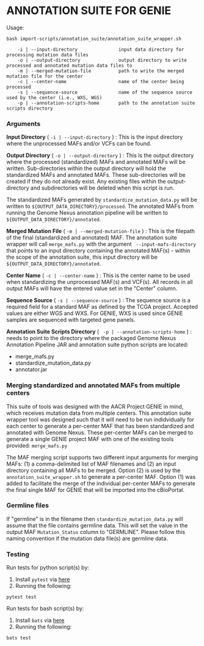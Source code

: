 # ANNOTATION SUITE FOR GENIE

Usage:

```
bash import-scripts/annotation_suite/annotation_suite_wrapper.sh

    -i | --input-directory               input data directory for processing mutation data files
    -o | --output-directory              output directory to write processed and annotated mutation data files to
    -m | --merged-mutation-file          path to write the merged mutation file for the center
    -c | --center-name                   name of the center being processed
    -s | --sequence-source               name of the sequence source used by the center (i.e., WXS, WGS)
    -p | --annotation-scripts-home       path to the annotation suite scripts directory
```

### Arguments

**Input Directory** ( `-i | --input-directory` ) : This is the input directory where the unprocessed MAFs and/or VCFs can be found.

**Output Directory** ( `-o | --output-directory` ) : This is the output directory where the processed (standardized) MAFs and annotated MAFs will be written. Sub-directories within the output directory will hold the standardized MAFs and annotated MAFs. These sub-directories will be created if they do not already exist. Any existing files within the output-directory and subdirectories will be deleted when this script is run.

The standardized MAFs generated by `standardize_mutation_data.py` will be written to `${OUTPUT_DATA_DIRECTORY}/processed`. The annotated MAFs from running the Genome Nexus annotation pipeline will be written to `${OUTPUT_DATA_DIRECTORY}/annotated`.

**Merged Mutation File** ( `-m | --merged-mutation-file` ) : This is the filepath of the final (standardized and annotated) MAF. The annotation suite wrapper will call `merge_mafs.py` with the argument ` --input-mafs-directory` that points to an input directory containing the annotated MAF(s) - within the scope of the annotation suite, this input directory will be `${OUTPUT_DATA_DIRECTORY}/annotated`.

**Center Name** ( `-c | --center-name` ) : This is the center name to be used when standardizing the unprocessed MAF(s) and VCF(s). All records in all output MAFs will have the entered value set in the "Center" column.

**Sequence Source** ( `-s | --sequence-source` ) : The sequence source is a required field for a standard MAF as defined by the TCGA project. Accepted values are either WGS and WXS. For GENIE, WXS is used since GENIE samples are sequenced with targeted gene panels.

**Annotation Suite Scripts Directory** ( ` -p | --annotation-scripts-home` ) : needs to point to the directory where the packaged Genome Nexus Annotation Pipeline JAR and annotation suite python scripts are located:

- merge_mafs.py
- standardize_mutation_data.py
- annotator.jar


### Merging standardized and annotated MAFs from multiple centers

This suite of tools was designed with the AACR Project GENIE in mind, which receives mutation data from multiple centers. This annotation suite wrapper tool was designed such that it will need to be run indidvidually for each center to generate a per-center MAF that has been standardized and annotated with Genome Nexus. These per-center MAFs can be merged to generate a single GENIE project MAF with one of the existing tools provided: `merge_mafs.py`

The MAF merging script supports two different input arguments for merging MAFs: (1) a comma-delimited list of MAF filenames and (2) an input directory containing all MAFs to be merged. Option (2) is used by the `annotation_suite_wrapper.sh` to generate a per-center MAF. Option (1) was added to facilitate the merge of the individual per-center MAFs to generate the final single MAF for GENIE that will be imported into the cBioPortal.


### Germline files

If "germline" is in the filename then `standardize_mutation_data.py` will assume that the file contains germline data. This will set the value in the output MAF `Mutation_Status` column to "GERMLINE". Please follow this naming convention if the mutation data file(s) are germline data.

### Testing

Run tests for python script(s) by:

1. Install `pytest` via [here](https://docs.pytest.org/en/6.2.x/getting-started.html#install-pytest)
2. Running the following:

```
pytest test
```

Run tests for bash script(s) by:

1. Install `bats` via [here](https://bats-core.readthedocs.io/en/stable/installation.html)
2. Running the following:

```
bats test
```